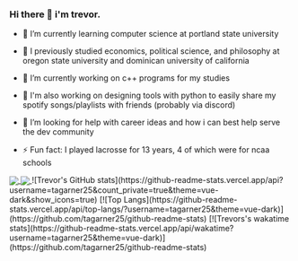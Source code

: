 ### Hi there 👋 i'm trevor.

- 🌱 I’m currently learning computer science at portland state university
- 🌱 I previously studied economics, political science, and philosophy at oregon state university and dominican university of california
- 🔭 I’m currently working on c++ programs for my studies
- 🔭 I'm also working on designing tools with python to easily share my spotify songs/playlists with friends (probably via discord)
- 🤔 I’m looking for help with career ideas and how i can best help serve the dev community

- ⚡ Fun fact: I played lacrosse for 13 years, 4 of which were for ncaa schools
<a href="https://github.com/tagrner25/github-readme-stats">
  <img align="center" src="https://github-readme-stats.vercel.app/api/pin/?username=tagarner25&repo=github-readme-stats" />
</a>
<a href="https://github.com/tagarner25/convoychat">
  <img align="center" src="https://github-readme-stats.vercel.app/api/pin/?username=tagarner25&repo=convoychat" />
</a>
![Trevor's GitHub stats](https://github-readme-stats.vercel.app/api?username=tagarner25&count_private=true&theme=vue-dark&show_icons=true)
[![Top Langs](https://github-readme-stats.vercel.app/api/top-langs/?username=tagarner25&theme=vue-dark)](https://github.com/tagarner25/github-readme-stats)
[![Trevors's wakatime stats](https://github-readme-stats.vercel.app/api/wakatime?username=tagarner25&theme=vue-dark)](https://github.com/tagarner25/github-readme-stats)



<!--
**TAGarner25/TAGarner25** is a ✨ _special_ ✨ repository because its `README.md` (this file) appears on your GitHub profile.

Here are some ideas to get you started:

- 🔭 I’m currently working on ...
- 🌱 I’m currently learning computer science at Portland State University
- 👯 I’m looking to collaborate on ...
- 🤔 I’m looking for help with ...
- 💬 Ask me about ...
- 📫 How to reach me: ...
- 😄 Pronouns: ...
- ⚡ Fun fact: I played lacrosse for 4 years at the NCAA level 
-->
